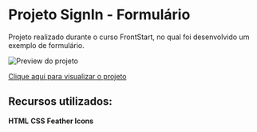 # Projeto SignIn - Formulário

Projeto realizado durante o curso FrontStart, no qual foi desenvolvido um exemplo de formulário.

![Preview do projeto](https://github.com/rrdelima/SignInForm/blob/master/Assets/Exemplo%20de%20Formul%C3%A1rio.png?raw=true)

[Clique aqui para visualizar o projeto](https://rrdelima.github.io/SignInForm/)

## Recursos utilizados:

**HTML**
**CSS**
**Feather Icons**
